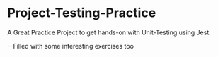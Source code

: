 # Project-Testing-Practice
A Great Practice Project to get hands-on with Unit-Testing using Jest. 

--Filled with some interesting exercises too